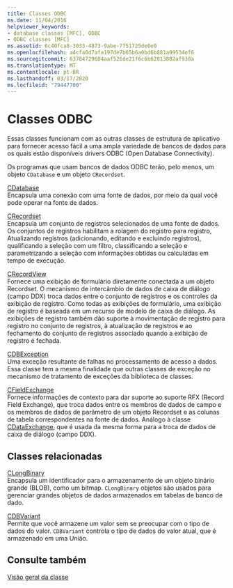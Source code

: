 ```yaml
---
title: Classes ODBC
ms.date: 11/04/2016
helpviewer_keywords:
- database classes [MFC], ODBC
- ODBC classes [MFC]
ms.assetid: 6c40fca8-3033-4873-9abe-7f51725de0e0
ms.openlocfilehash: a4cfa0d7afa197de7b65b6a0bd6b881a09534ef6
ms.sourcegitcommit: 63784729604aaf526de21f6c6b62813882af930a
ms.translationtype: MT
ms.contentlocale: pt-BR
ms.lasthandoff: 03/17/2020
ms.locfileid: "79447700"
---
```

# <a name="odbc-classes"></a>Classes ODBC

Essas classes funcionam com as outras classes de estrutura de aplicativo para fornecer acesso fácil a uma ampla variedade de bancos de dados para os quais estão disponíveis drivers ODBC (Open Database Connectivity).

Os programas que usam bancos de dados ODBC terão, pelo menos, um objeto `CDatabase` e um objeto `CRecordset`.

[CDatabase](../mfc/reference/cdatabase-class.md)<br/>
Encapsula uma conexão com uma fonte de dados, por meio da qual você pode operar na fonte de dados.

[CRecordset](../mfc/reference/crecordset-class.md)<br/>
Encapsula um conjunto de registros selecionados de uma fonte de dados. Os conjuntos de registros habilitam a rolagem do registro para registro, Atualizando registros (adicionando, editando e excluindo registros), qualificando a seleção com um filtro, classificando a seleção e parametrizando a seleção com informações obtidas ou calculadas em tempo de execução.

[CRecordView](../mfc/reference/crecordview-class.md)<br/>
Fornece uma exibição de formulário diretamente conectada a um objeto Recordset. O mecanismo de intercâmbio de dados de caixa de diálogo (campo DDX) troca dados entre o conjunto de registros e os controles da exibição de registro. Como todas as exibições de formulário, uma exibição de registro é baseada em um recurso de modelo de caixa de diálogo. As exibições de registro também dão suporte à movimentação de registro para registro no conjunto de registros, à atualização de registros e ao fechamento do conjunto de registros associado quando a exibição de registro é fechada.

[CDBException](../mfc/reference/cdbexception-class.md)<br/>
Uma exceção resultante de falhas no processamento de acesso a dados. Essa classe tem a mesma finalidade que outras classes de exceção no mecanismo de tratamento de exceções da biblioteca de classes.

[CFieldExchange](../mfc/reference/cfieldexchange-class.md)<br/>
Fornece informações de contexto para dar suporte ao suporte RFX (Record Field Exchange), que troca dados entre os membros de dados de campo e os membros de dados de parâmetro de um objeto Recordset e as colunas de tabela correspondentes na fonte de dados. Análogo à classe [CDataExchange](../mfc/reference/cdataexchange-class.md), que é usada da mesma forma para a troca de dados de caixa de diálogo (campo DDX).

## <a name="related-classes"></a>Classes relacionadas

[CLongBinary](../mfc/reference/clongbinary-class.md)<br/>
Encapsula um identificador para o armazenamento de um objeto binário grande (BLOB), como um bitmap. `CLongBinary` objetos são usados para gerenciar grandes objetos de dados armazenados em tabelas de banco de dado.

[CDBVariant](../mfc/reference/cdbvariant-class.md)<br/>
Permite que você armazene um valor sem se preocupar com o tipo de dados do valor. `CDBVariant` controla o tipo de dados do valor atual, que é armazenado em uma União.

## <a name="see-also"></a>Consulte também

[Visão geral da classe](../mfc/class-library-overview.md)
